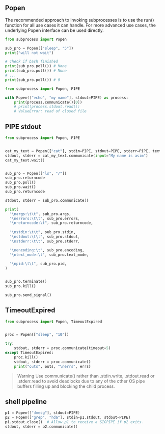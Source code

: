 ## Popen
The recommended approach to invoking subprocesses is to use the 
run() function for all use cases it can handle. For more advanced 
use cases, the underlying Popen interface can be used directly.

```python
from subprocess import Popen

sub_pro = Popen(["sleep", "5"])
print("will not wait")

# check if bash finished
print(sub_pro.poll()) # None
print(sub_pro.poll()) # None
# ...
print(sub_pro.poll()) # 0
```


```py
from subprocess import Popen, PIPE

with Popen(["echo", "my name"], stdout=PIPE) as process:
    print(process.communicate()[0])
    # print(process.stdout.read())
    # ValueError: read of closed file
```


## PIPE stdout 
```py
from subprocess import Popen, PIPE


cat_my_text = Popen(["cat"], stdin=PIPE, stdout=PIPE, stderr=PIPE, text=True)
stdout, stderr = cat_my_text.communicate(input="My name is asim")
cat_my_text.wait()


sub_pro = Popen(["ls", "/"])
sub_pro.returncode
sub_pro.poll()
sub_pro.wait()
sub_pro.returncode

stdout, stderr = sub_pro.communicate()

print(
  "\nargs:\t\t", sub_pro.args,
  "\nerrors:\t\t", sub_pro.errors,
  "\nreturncode:\t", sub_pro.returncode,
  
  "\nstdin:\t\t", sub_pro.stdin,
  "\nstdout:\t\t", sub_pro.stdout,
  "\nstderr:\t\t", sub_pro.stderr,

  "\nencoding:\t", sub_pro.encoding,
  "\ntext_mode:\t", sub_pro.text_mode,
  
  "\npid:\t\t", sub_pro.pid, 
)


sub_pro.terminate()
sub_pro.kill()

sub_pro.send_signal()
```


## TimeoutExpired
```py
from subprocess import Popen, TimeoutExpired


proc = Popen(["sleep", "10"])

try:
    stdout, stderr = proc.communicate(timeout=5)
except TimeoutExpired:
    proc.kill()
    stdout, stderr = proc.communicate()
    print("outs", outs, "\nerrs", errs)
```

> Warning Use communicate() rather than .stdin.write, .stdout.read 
  or .stderr.read to avoid deadlocks due to any of the other OS pipe 
  buffers filling up and blocking the child process.


## shell pipeline
```py
p1 = Popen(["dmesg"], stdout=PIPE)
p2 = Popen(["grep", "hda"], stdin=p1.stdout, stdout=PIPE)
p1.stdout.close()  # Allow p1 to receive a SIGPIPE if p2 exits.
stdout, stderr = p2.communicate()
```
